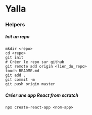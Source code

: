# Yalla

### Helpers

##### Init un repo

```{bash}
mkdir <repo>
cd <repo>
git init
# Créer le repo sur github
git remote add origin <lien_du_repo>
touch README.md
git add .
git commit -m
git push origin master
```

##### Créer une app React from scratch

```{bash}
npx create-react-app <nom-app>
```
